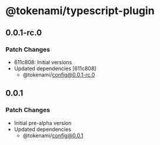 # @tokenami/typescript-plugin

## 0.0.1-rc.0

### Patch Changes

- 611c808: Initial versions
- Updated dependencies [611c808]
  - @tokenami/config@0.0.1-rc.0

## 0.0.1

### Patch Changes

- Initial pre-alpha version
- Updated dependencies
  - @tokenami/config@0.0.1
